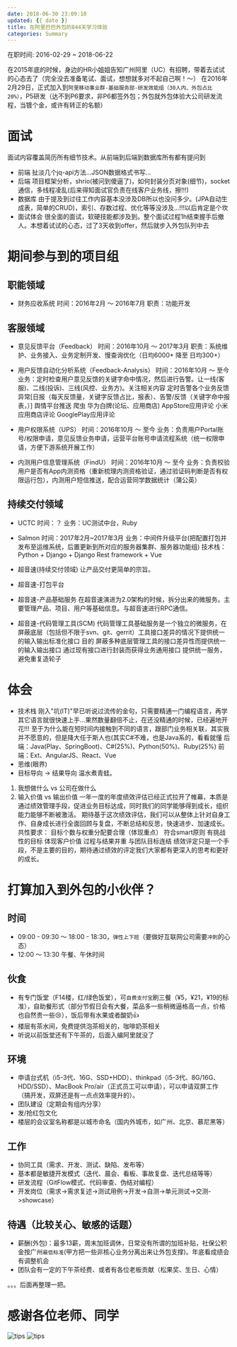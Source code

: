 ```yaml
---
date: 2018-06-30 23:09:10
updated: {{ date }}
title: 在阿里巴巴外包的844天学习体验
categories: Summary
---
```


在职时间: 2016-02-29 ~ 2018-06-22

在2015年底的时候，身边的HR小姐姐告知广州阿里（UC）有招聘，带着去试试的心态去了（完全没去准备笔试、面试，想想就多对不起自己啊！～）
在2016年2月29日，正式加入到`阿里移动事业群-基础服务部-研发效能组（30人内、外包占比20%）`，P5研发（达不到P6要求，非P6都签外包；外包就外包体验大公司研发流程，当镀个金，或许有转正的名额）

<!-- more -->

# 面试 
面试内容覆盖简历所有细节技术。从前端到后端到数据库所有都有提问到
- 前端
扯淡几个jq-api方法...JSON数据格式书写...
- 后端
项目框架分析，shrio(被问到傻逼了)，如何封装分页对象(细节)，socket通信，多线程凌乱(后来得知面试官负责在线客户业务线，擦!!!)
- 数据库
由于提及到过往工作内容基本没涉及DB所以也没问多少。(JPA自动生成表，简单的CRUD)，索引、存数过程、优化等等没涉及...!!!以后肯定是个坎
- 面试体会
很全面的面试，软硬技能都涉及到。整个面试过程1h结束握手后撤人。本想着试试的心态，过了3天收到offer，然后就步入外包队列中去

# 期间参与到的项目组
## 职能领域
- 财务应收系统
时间：2016年2月 ～ 2016年7月
职责：功能开发

## 客服领域
- 意见反馈平台（Feedback）
时间：2016年10月 ～ 2017年3月
职责：系统维护、业务接入、业务定制开发、慢查询优化（日均6000+ 降至 日均300+）

- 用户反馈自动化分析系统（Feedback-Analysis）
时间：2016年10月 ～ 至今
业务：定时检查用户意见反馈的关键字命中情况，然后进行告警。让一线(客服)、二线(投诉)、三线(风控、业务方)。关注相关内容
定时告警各个业务反馈异常[日报（每天反馈量，关键字反馈占比，报表）、告警/反馈（关键字命中报表，）]
舆情平台推送
爬虫
华为白牌(论坛、应用商店)
AppStore应用评论
小米应用商店评论
GooglePlay应用评论

- 用户权限系统（UPS）
时间：2016年10月 ～ 至今
业务：负责用户Portal账号/权限申请，意见反馈业务申请，运营平台账号申请流程系统（统一权限申请，方便下游系统开展工作）

- 内测用户信息管理系统（FindU）
时间：2016年10月 ～ 至今
业务：负责校验用户是否有App内测资格（重新梳理内测资格验证，通过验证码判断是否有权限运行包），内测用户短信推送，配合运营同学数据统计（蒲公英）

## 持续交付领域
- UCTC
时间：？
业务：UC测试中台，Ruby
- Salmon
时间：2017年2月~2017年3月
业务：中间件升级平台(把配置打包并发布至运维系统，后置更新到所对应的服务器集群、服务器功能组)
技术栈：Python + Django + Django Rest framework + Vue

- 超音速(持续交付领域)
让产品交付更简单的宗旨。

- 超音速-打包平台

- 超音速-产品基础服务
在超音速演进为2.0架构的时候，拆分出来的微服务。主要管理产品、项目、用户等基础信息。与超音速进行RPC通信。

- 超音速-代码管理工具(SCM)
代码管理工具基础服务是一个独立的微服务，在屏蔽底层（包括但不限于svn、git、gerrit）工具接口差异的情况下提供统一的输入输出标准化接口
目的
屏蔽多种底层管理工具的接口差异性而提供统一的输入输出接口
通过现有接口进行封装而获得业务通用接口
提供统一服务，避免重复造轮子





# 体会
- 技术栈
刚入"坑(IT)"早已听说过流传的金句，只需要精通一门编程语言，再学其它语言就很快速上手…果然数量翻倍不止，在还没精通的时候，已经遍地开花!!! 至于为什么能在短时间内接触到不同的语言，跟部门业务相关联，其实我并不愿意的，但是降大任于斯人也(其实C#不难，也是Java系的，看看就懂
后端：Java(Play、SpringBoot)、C#(25%)、Python(50%)、Ruby(25%)
前端：Ext、AngularJS、React、Vue
- 思维(眼界)
- 目标导向 -> 结果导向
温水煮青蛙。
1. 我想做什么 vs 公司在做什么
2. 输入价值 vs 输出价值
一年一度的年度绩效评估已经正式拉开了帷幕，本质是通过绩效管理手段，促进业务目标达成，同时我们的同学能够得到成长，组织能力能够不断被激活。
期待基于这次绩效评估，我们可以从整体上针对自身工作、自身成长进行全面回顾与复盘，不断总结和反思，快速进步、加速成长。
共性要求：
目标个数与权重分配要合理（体现重点）
符合smart原则
有挑战性的目标
体现客户价值
过程与结果并重
与团队目标连结
绩效评定只是一个手段，不是主要的目的，期待通过绩效的评定我们大家都有更深入的思考和更好的成长。




# 打算加入到外包的小伙伴？
## 时间
- 09:00 - 09:30 ～ 18:00 - 18:30，`弹性上下班`（要做好互联网公司需要`冲刺`的心态）
- 12:00 ～ 13:30 午餐、午休时间

## 伙食
- 有专门饭堂（F14楼，红/绿色饭堂），可`自费支付宝`刷三餐（¥5，¥21，¥19的标准），自助餐形式（部分节假日会有大餐，菜品多一些稍微逼格高一点，价格也自然贵一些😢），饭后带有水果或者酸奶👍
- 楼层有茶水间，免费提供泡茶相关的，咖啡奶茶相关
- 听说以前饭堂还有下午茶的，后面入编阿里就没了

## 环境
- 申请台式机（i5-3代、16G、SSD+HDD）、thinkpad（i5-3代、8G/16G、HDD/SSD）、MacBook Pro/air（正式员工可以申请），可以申请双屏工作（搞开发，双屏还是有一点点效率提升的）。
- 团队建设（定期会有组内分享）
- 发/抢红包文化
- 楼层的会议室名称都是以城市命名（国内外城市，如广州、北京、慕尼黑等）

## 工作
- 协同工具（需求、开发、测试、缺陷、发布等）
- 基本都是敏捷开发模式（迭代、晨会、看板、事故复盘、迭代总结等等）
- 研发流程（GitFlow模式、代码审查、伪结对编程）
- 开发岗位（需求->需求复述->测试用例->开发->自测->单元测试->交测->showcase）

## 待遇（比较关心、敏感的话题）
- 薪酬(外包)：最多13薪，周末加班调休，日常没有所谓的加班补贴，社保公积金按广州`最低标准`(甲方把一些非核心业务分离出来让外包支撑)。年底看成绩会有调整机会
- 团队会有一定的下午茶经费、或者有各位老板贡献（松果奖、生日、心情）



。。。后面再整理一把。





# 感谢各位老师、同学
![tips](/uploads/posts/summary/在阿里巴巴外包的844天学习体验-1.png)
![tips](/uploads/posts/summary/在阿里巴巴外包的844天学习体验-1.png)
